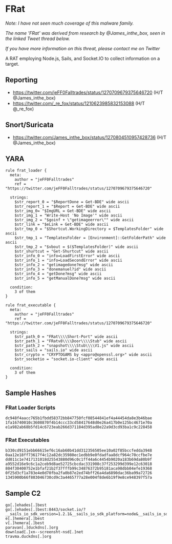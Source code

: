 # FRat

*Note: I have not seen much coverage of this malware family.*

*The name 'FRat' was derived from research by @James_inthe_box, seen in the linked Tweet thread below.*

*If you have more information on this threat, please contact me on Twitter*

A RAT employing Node.js, Sails, and Socket.IO to collect information on a target.
 

## Reporting
* https://twitter.com/jeFF0Falltrades/status/1270709679375646720 (H/T @James_inthe_box)
* https://twitter.com/_re_fox/status/1210623985832153088 (H/T @_re_fox)

## Snort/Suricata
* https://twitter.com/James_inthe_box/status/1270804510957428736 (H/T @James_inthe_box)

## YARA
```yara
rule frat_loader {
  meta:
    author = "jeFF0Falltrades"
    ref = "https://twitter.com/jeFF0Falltrades/status/1270709679375646720"

  strings:
    $str_report_0 = "$ReportDone = Get-BDE" wide ascii 
    $str_report_1 = "$Report = Get-BDE" wide ascii 
    $str_img_0= "$ImgURL = Get-BDE" wide ascii 
    $str_img_1 = "Write-Host 'No Image'" wide ascii 
    $str_img_2 = "$goinf + \"getimageerror\"" wide ascii
    $str_link = "$eLink = Get-BDE" wide ascii  
    $str_tmp_0 = "$Shortcut.WorkingDirectory = $TemplatesFolder" wide ascii 
    $str_tmp_1 = "TemplatesFolder = [Environment]::GetFolderPath" wide ascii
    $str_tmp_2 = "$vbout = $($TemplatesFolder)" wide ascii
    $str_shurtcut = "Get-Shurtcut" wide ascii 
    $str_info_0 = "info=LoadFirstError" wide ascii 
    $str_info_1 = "info=LoadSecondError" wide ascii
    $str_info_2 = "getimagedone?msg" wide ascii
    $str_info_3 = "donemanuel?id" wide ascii
    $str_info_4 = "getDone?msg" wide ascii
    $str_info_5 = "getManualDone?msg" wide ascii

  condition:
    3 of them
}

rule frat_executable {
  meta:
    author = "jeFF0Falltrades"
    ref = "https://twitter.com/jeFF0Falltrades/status/1270709679375646720"

  strings:
    $str_path_0 = "FRat\\\\Short-Port" wide ascii
    $str_path_1 = "FRatv8\\\\Door\\\\Stub" wide ascii 
    $str_path_2 = "snapshot\\\\Stub\\\\V1.js" wide ascii 
    $str_sails = "sails.io" wide ascii 
    $str_crypto = "CRYPTOGAMS by <appro@openssl.org>" wide ascii 
    $str_socketio = "socket.io-client" wide ascii 

  condition:
    3 of them
}
```

## Sample Hashes
### FRat Loader Scripts
```
dc948f4aacc765b1fbdd58372bb847750fcf08544841ef4a44454da8e3b46bae
1fa16740010c3608870f4b14ccc33cd58417648d0e26a417b0e125bc4671e70a
e1a982ab68b5fd14c6723eab266d371184d395ad8e22a9d3cd93ba1c9c228458
```

### FRat Executables
```
b330cd9151ebb66615ef6c16ab60b41dd312356505ee10a02f85bccfedda3948
0aa12e18ff73617f4c12a82dc35980ec1edbb9e0fdadfaa8dcf964c70ccfbe7e
dd011c1e7417131018d25543880d96c0c1ff44a6c4454b9020a183b69da80b9f
a9552d16e9c6c1a2ceb9d8ae52725cbcdac331908c37f253299d399e12c63018
804f30400752e1bfaf21b2f37fffb99c34876372b95181aca98dbb04efe19368
0f25d3cf1a783e4e0d70fba2fa0b87e2ed74bff26a4da6890dac36ba99a72726
1345900b66f803046730cd9c3a4465777a28e004f8de6b19f9e8ce948397f57a
```

## Sample C2 
```
go[.]ehades[.]best
go[.]ehades[.]best:8443/socket.io/?__sails_io_sdk_version=1.2.1&__sails_io_sdk_platform=node&__sails_io_sdk_language=javascript&EIO=3&transport=websocket
e[.]hemera[.]best
v[.]hemera[.]best
paravan[.]duckdns[.]org
download[.]xn--screensht-nsd[.]net
travma.duckdns[.]org
```

